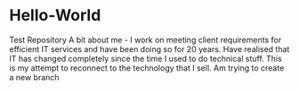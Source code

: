 # Hello-World
Test Repository
A bit about me - I work on meeting client requirements for efficient IT services and have been doing so for 20 years. Have realised that IT has changed completely since the time I used to do technical stuff. This is my attempt to reconnect to the technology that I sell. 
Am trying to create a new branch
